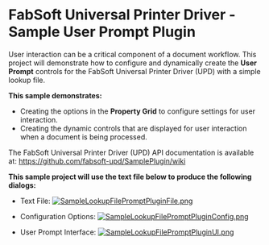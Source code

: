 # FabSoft Universal Printer Driver - Sample User Prompt Plugin
User interaction can be a critical component of a document workflow. This project will demonstrate how to configure and dynamically create the **User Prompt** controls for the FabSoft Universal Printer Driver (UPD) with a simple lookup file.

**This sample demonstrates:**

* Creating the options in the **Property Grid** to configure settings for user interaction.
* Creating the dynamic controls that are displayed for user interaction when a document is being processed.

The FabSoft Universal Printer Driver (UPD) API documentation is available at: https://github.com/fabsoft-upd/SamplePlugin/wiki

**This sample project will use the text file below to produce the following dialogs:**

* Text File:
[![SampleLookupFilePromptPluginFile.png](../../../SamplePlugin/wiki/images/SampleLookupFilePromptPluginFile.png)](../../../SamplePlugin/wiki/images/SampleLookupFilePromptPluginFile.png)

* Configuration Options:
[![SampleLookupFilePromptPluginConfig.png](../../../SamplePlugin/wiki/images/SampleLookupFilePromptPluginConfig.png)](../../../SamplePlugin/wiki/images/SampleLookupFilePromptPluginConfig.png)

* User Prompt Interface:
[![SampleLookupFilePromptPluginUI.png](../../../SamplePlugin/wiki/images/SampleLookupFilePromptPluginUI.png)](../../../SamplePlugin/wiki/images/SampleLookupFilePromptPluginUI.png)
